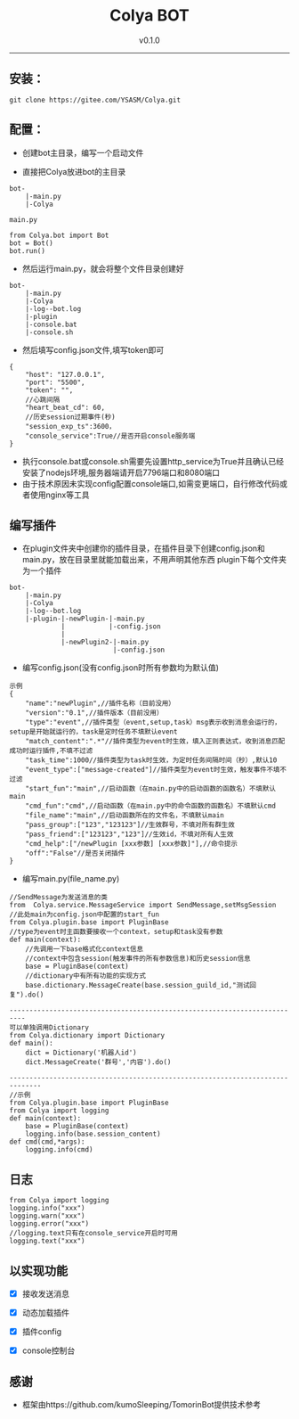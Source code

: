 <h1 align="center"> Colya BOT </h1>
<div align="center">v0.1.0</div>
</div>


***


## 安装：


```
git clone https://gitee.com/YSASM/Colya.git
```


## 配置：

* 创建bot主目录，编写一个启动文件

* 直接把Colya放进bot的主目录



```
bot-
    |-main.py
    |-Colya
```

```
main.py

from Colya.bot import Bot
bot = Bot()
bot.run()
```

* 然后运行main.py，就会将整个文件目录创建好
```
bot-
    |-main.py
    |-Colya
    |-log--bot.log
    |-plugin
    |-console.bat
    |-console.sh
```

* 然后填写config.json文件,填写token即可
```
{
    "host": "127.0.0.1", 
    "port": "5500", 
    "token": "", 
    //心跳间隔
    "heart_beat_cd": 60,
    //历史session过期事件(秒)
    "session_exp_ts":3600，
    "console_service":True//是否开启console服务端
}
```
* 执行console.bat或console.sh需要先设置http_service为True并且确认已经安装了nodejs环境,服务器端请开启7796端口和8080端口
* 由于技术原因未实现config配置console端口,如需变更端口，自行修改代码或者使用nginx等工具

## 编写插件
* 在plugin文件夹中创建你的插件目录，在插件目录下创建config.json和main.py，放在目录里就能加载出来，不用声明其他东西
plugin下每个文件夹为一个插件
```
bot-
    |-main.py
    |-Colya
    |-log--bot.log
    |-plugin-|-newPlugin-|-main.py
             |           |-config.json
             |
             |-newPlugin2-|-main.py
                          |-config.json
```

* 编写config.json(没有config.json时所有参数均为默认值)
```
示例
{
    "name":"newPlugin",//插件名称（目前没用）
    "version":"0.1",//插件版本（目前没用）
    "type":"event",//插件类型（event,setup,task）msg表示收到消息会运行的，setup是开始就运行的，task是定时任务不填默认event
    "match_content":".*"//插件类型为event时生效，填入正则表达式，收到消息匹配成功时运行插件,不填不过滤
    "task_time":1000//插件类型为task时生效，为定时任务间隔时间（秒）,默认10
    "event_type":["message-created"]//插件类型为event时生效，触发事件不填不过滤
    "start_fun":"main",//启动函数（在main.py中的启动函数的函数名）不填默认main
    "cmd_fun":"cmd",//启动函数（在main.py中的命令函数的函数名）不填默认cmd
    "file_name":"main",//启动函数所在的文件名，不填默认main
    "pass_group":["123","123123"]//生效群号，不填对所有群生效
    "pass_friend":["123123","123"]//生效id，不填对所有人生效
    "cmd_help":["/newPlugin [xxx参数] [xxx参数]"],//命令提示
    "off":"False"//是否关闭插件
}
```
* 编写main.py(file_name.py)
```
//SendMessage为发送消息的类
from  Colya.service.MessageService import SendMessage,setMsgSession
//此处main为config.json中配置的start_fun
from Colya.plugin.base import PluginBase
//type为event时主函数要接收一个context，setup和task没有参数
def main(context):
    //先调用一下base格式化context信息
    //context中包含session(触发事件的所有参数信息)和历史session信息
    base = PluginBase(context)
    //dictionary中有所有功能的实现方式
    base.dictionary.MessageCreate(base.session_guild_id,"测试回复").do()

--------------------------------------------------------------------------
可以单独调用Dictionary
from Colya.dictionary import Dictionary
def main():
    dict = Dictionary('机器人id')
    dict.MessageCreate('群号','内容').do()

------------------------------------------------------------------------------
//示例
from Colya.plugin.base import PluginBase
from Colya import logging
def main(context):
    base = PluginBase(context)
    logging.info(base.session_content)
def cmd(cmd,*args):
    logging.info(cmd)

```

## 日志
```
from Colya import logging
logging.info("xxx")
logging.warn("xxx")
logging.error("xxx")
//logging.text只有在console_service开启时可用
logging.text("xxx")
```

## 以实现功能

- [x] 接收发送消息
- [x] 动态加载插件
- [x] 插件config
- [x] console控制台





## 感谢
 
* 框架由https://github.com/kumoSleeping/TomorinBot提供技术参考

